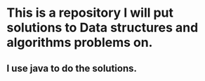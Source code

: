 # This is a repository I will put solutions to Data structures and algorithms problems on. 
## I use java to do the solutions.
